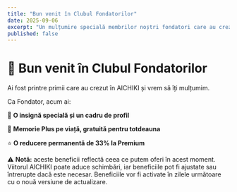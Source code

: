 ```yaml
---
title: "Bun venit în Clubul Fondatorilor"
date: 2025-09-06
excerpt: "Un mulțumire specială membrilor noștri fondatori care au crezut în AICHIKI de la început."
published: false
---
```


# 🎉 Bun venit în Clubul Fondatorilor

Ai fost printre primii care au crezut în AICHIKI și vrem să îți mulțumim.

Ca Fondator, acum ai:

🏅 **O insignă specială și un cadru de profil**

🧠 **Memorie Plus pe viață, gratuită pentru totdeauna**

⭐ **O reducere permanentă de 33% la Premium**

⚠️ **Notă:** aceste beneficii reflectă ceea ce putem oferi în acest moment. Viitorul AICHIKI poate aduce schimbări, iar beneficiile pot fi ajustate sau întrerupte dacă este necesar. Beneficiile vor fi activate în zilele următoare cu o nouă versiune de actualizare.